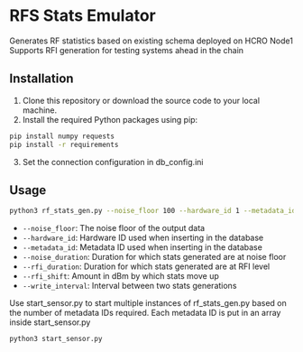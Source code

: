 # RFS Stats Emulator

Generates RF statistics based on existing schema deployed on HCRO Node1
Supports RFI generation for testing systems ahead in the chain

## Installation

1. Clone this repository or download the source code to your local machine.
2. Install the required Python packages using pip:

```bash
pip install numpy requests
pip install -r requirements
```
3. Set the connection configuration in db_config.ini

## Usage

```bash
python3 rf_stats_gen.py --noise_floor 100 --hardware_id 1 --metadata_id 1 --noise_duration 30 --rfi_duration 15 --rfi_shift 20 --write_interval 5
```

- `--noise_floor`: The noise floor of the output data
- `--hardware_id`: Hardware ID used when inserting in the database
- `--metadata_id`: Metadata ID used when inserting in the database
- `--noise_duration`: Duration for which stats generated are at noise floor
- `--rfi_duration`: Duration for which stats generated are at RFI level
- `--rfi_shift`: Amount in dBm by which stats move up
- `--write_interval`: Interval between two stats generations


Use start_sensor.py to start multiple instances of rf_stats_gen.py based on the number of metadata IDs required. Each metadata ID is put in an array inside start_sensor.py

```bash
python3 start_sensor.py
```



